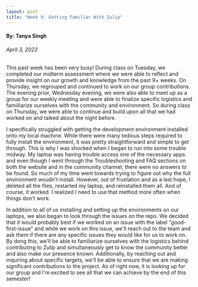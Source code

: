 ```yaml
---
layout: post
title: "Week 9: Getting Familiar With Zulip"
---
```



#### By: Tanya Singh
###### April 3, 2022 

This past week has been very busy! During class on Tuesday, we completed our midterm assessment where we were able to reflect and provide insight on our growth and knowledge from the past 9+ weeks. On Thursday, we regrouped and continued to work on our group contributions. The evening prior, Wednesday evening, we were also able to meet up as a group for our weekly meeting and were able to finalize specific logistics and famiiliarize ourselves with the community and environment. So during class on Thursday, we were able to continue and build upon all that we had worked on and talked about the night before. 

<!--more-->

I specifically struggled with getting the development environment installed onto my local machine. While there were many tedious steps required to fully install the environment, it was pretty straightforward and simple to get through. This is why I was shocked when I began to run into some trouble midway. My laptop was having trouble access one of the necessary apps and even though I went through the Troubleshooting and FAQ sections on both the website and in the community channel, there were no answers to be found. So much of my time went towards trying to figure out why the full environment woudn't install. However, out of frustation and as a last hope, I deleted all the files, restarted my laptop, and reinstalled them all. And of course, it worked. I realized I need to use that method more often when things don't work. 

In addition to all of us installing and setting up the environments on our laptops, we also began to look through the issues on the repo. We decided that it would probably best if we worked on an issue with the label "good-first-issue" and while we work on this issue, we'll reach out to the team and ask them if there are any specific issues they would like for us to work on. By dong this, we'll be able to familiarize ourselves with the logistics behind contributing to Zulip and simultaneously get to know the community better and also make our presence known. Additionally, by reaching out and inquiring about specific targets, we'll be able to ensure that we are making significant contributions to the project. As of right now, it is looking up for our group and I'm excited to see all that we can achieve by the end of this semester! 